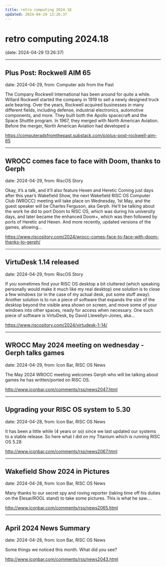 ```yaml
---
title: retro computing 2024.18
updated: 2024-04-29 13:26:37
---
```


# retro computing 2024.18

(date: 2024-04-29 13:26:37)

---

## Plus Post: Rockwell AIM 65

date: 2024-04-29, from: Computer ads from the Past

The Company Rockwell International has been around for quite a while. Willard Rockwell started the company in 1919 to sell a newly designed truck axle bearing. Over the years, Rockwell acquired businesses in many different fields, including defense, industrial electronics, automotive components, and more. They built both the Apollo spacecraft and the Space Shuttle program. In 1967, they merged with North American Aviation. Before the merger, North American Aviation had developed a 

<https://computeradsfromthepast.substack.com/p/plus-post-rockwell-aim-65>

---

## WROCC comes face to face with Doom, thanks to Gerph

date: 2024-04-29, from: RiscOS Story

Okay, it&#8217;s a talk, and it&#8217;ll also feature Hexen and Heretic Coming just days after this year&#8217;s Wakefield Show, the next Wakefield RISC OS Computer Club (WROCC) meeting will take place on Wednesday, 1st May, and the guest speaker will be Charles Ferguson, aka Gerph. He&#8217;ll be talking about the work he did to port Doom to RISC OS, which was during his university days, and later became the enhanced Doom+, which was then followed by ports of Heretic and Hexen. And more recently, updated versions of the games, allowing&#8230; 

<https://www.riscository.com/2024/wrocc-comes-face-to-face-with-doom-thanks-to-gerph/>

---

## VirtuDesk 1.14 released

date: 2024-04-29, from: RiscOS Story

If you sometimes find your RISC OS desktop a bit cluttered (which speaking personally would make it much like my real desktop) one solution is to close a few windows (or in the case of my actual desk, put some stuff away). Another solution is to run a piece of software that expands the size of the desktop beyond the visible area shown on screen, and move some of your windows into other spaces, ready for access when necessary. One such piece of software is VirtuDesk, by David Llewellyn-Jones, aka&#8230; 

<https://www.riscository.com/2024/virtudesk-1-14/>

---

## WROCC May 2024 meeting on wednesday - Gerph talks games

date: 2024-04-29, from: Icon Bar, RISC OS News

The May 2024 WROCC meeting welcomes Gerph who will be talking about games he has written/ported on RISC OS. 

<http://www.iconbar.com/comments/rss/news2047.html>

---

## Upgrading your RISC OS system to 5.30

date: 2024-04-28, from: Icon Bar, RISC OS News

It has been a little while (4 years or so) since we last updated our systems to a stable release. So here what I did on my Titanium which is running RISC OS 5.28 

<http://www.iconbar.com/comments/rss/news2067.html>

---

## Wakefield Show 2024 in Pictures

date: 2024-04-28, from: Icon Bar, RISC OS News

Many thanks to our secret spy and roving reporter (taking time off his duties on the Elesar/ROOL stand) to take some pictures. This is what he saw.... 

<http://www.iconbar.com/comments/rss/news2065.html>

---

## April 2024 News Summary

date: 2024-04-28, from: Icon Bar, RISC OS News

Some things we noticed this month. What did you see? 

<http://www.iconbar.com/comments/rss/news2043.html>

